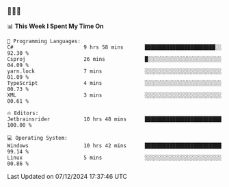 ### 👋👋👋
<!--START_SECTION:waka-->
📊 **This Week I Spent My Time On** 

```text
💬 Programming Languages: 
C#                       9 hrs 58 mins       ███████████████████████░░   92.30 % 
Csproj                   26 mins             █░░░░░░░░░░░░░░░░░░░░░░░░   04.09 % 
yarn.lock                7 mins              ░░░░░░░░░░░░░░░░░░░░░░░░░   01.09 % 
TypeScript               4 mins              ░░░░░░░░░░░░░░░░░░░░░░░░░   00.73 % 
XML                      3 mins              ░░░░░░░░░░░░░░░░░░░░░░░░░   00.61 % 

🔥 Editors: 
Jetbrainsrider           10 hrs 48 mins      █████████████████████████   100.00 % 

💻 Operating System: 
Windows                  10 hrs 42 mins      █████████████████████████   99.14 % 
Linux                    5 mins              ░░░░░░░░░░░░░░░░░░░░░░░░░   00.86 % 
```


 Last Updated on 07/12/2024 17:37:46 UTC
<!--END_SECTION:waka-->
